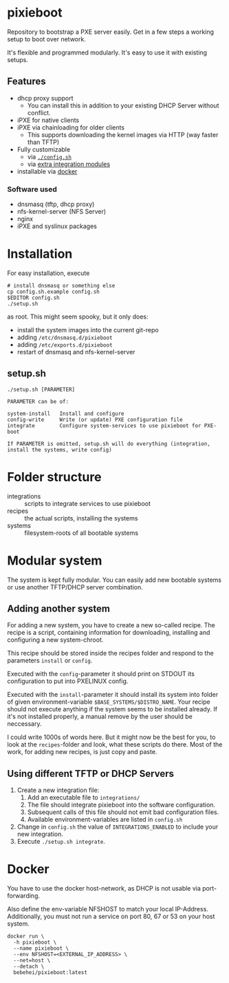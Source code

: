 # pixieboot

Repository to bootstrap a PXE server easily. Get in a few steps a working setup to boot over network.

It's flexible and programmed modularly. It's easy to use it with existing setups.

## Features 

- dhcp proxy support
  - You can install this in addition to your existing DHCP Server without conflict.
- iPXE for native clients
- iPXE via chainloading for older clients
  - This supports downloading the kernel images via HTTP (way faster than TFTP)
- Fully customizable
  - via [`./config.sh`](./config.sh.example)
  - via [extra integration modules](./integrations)
- installable via [docker](#docker)

### Software used

- dnsmasq (tftp, dhcp proxy)
- nfs-kernel-server (NFS Server)
- nginx
- iPXE and syslinux packages

# Installation

For easy installation, execute

    # install dnsmasq or something else
    cp config.sh.example config.sh
    $EDITOR config.sh
    ./setup.sh

as root. This might seem spooky, but it only does:

- install the system images into the current git-repo
- adding `/etc/dnsmasq.d/pixieboot`
- adding `/etc/exports.d/pixieboot`
- restart of dnsmasq and nfs-kernel-server

## setup.sh

    ./setup.sh [PARAMETER]

    PARAMETER can be of:

    system-install   Install and configure
    config-write     Write (or update) PXE configuration file
    integrate        Configure system-services to use pixieboot for PXE-boot

    If PARAMETER is omitted, setup.sh will do everything (integration, install the systems, write config)

# Folder structure

<dl>
  <dt>integrations</dt><dd>scripts to integrate services to use pixieboot</dd>
  <dt>recipes</dt><dd>the actual scripts, installing the systems</dd>
  <dt>systems</dt><dd>filesystem-roots of all bootable systems</dd>
</dl>

# Modular system

The system is kept fully modular. You can easily add new bootable
systems or use another TFTP/DHCP server combination.

## Adding another system

For adding a new system, you have to create a new so-called recipe.
The recipe is a script, containing information for downloading,
installing and configuring a new system-chroot.

This recipe should be stored inside the recipes folder and respond
to the parameters `install` or `config`.

Executed with the `config`-parameter it should print on STDOUT
its configuration to put into PXELINUX config.

Executed with the `install`-parameter it should install its system
into folder of given environment-variable `$BASE_SYSTEMS/$DISTRO_NAME`.
Your recipe should not execute anything if the system seems to be
installed already. If it's not installed properly, a manual remove by
the user should be neccessary.

I could write 1000s of words here. But it might now be the best for you,
to look at the `recipes`-folder and look, what these scripts do there.
Most of the work, for adding new recipes, is just copy and paste.

## Using different TFTP or DHCP Servers

1. Create a new integration file:
   1. Add an executable file to `integrations/`
   2. The file should integrate pixieboot into the software configuration.
   3. Subsequent calls of this file should not emit bad configuration files.
   4. Available environment-variables are listed in `config.sh`
2. Change in `config.sh` the value of `INTEGRATIONS_ENABLED` to include your
   new integration.
3. Execute `./setup.sh integrate`.

# Docker

You have to use the docker host-network, as DHCP is not usable via port-forwarding.

Also define the env-variable NFSHOST to match your local IP-Address. Additionally,
you must not run a service on port 80, 67 or 53 on your host system.

    docker run \
      -h pixieboot \
      --name pixieboot \
      --env NFSHOST=<EXTERNAL_IP_ADDRESS> \
      --net=host \
      --detach \
      bebehei/pixieboot:latest
